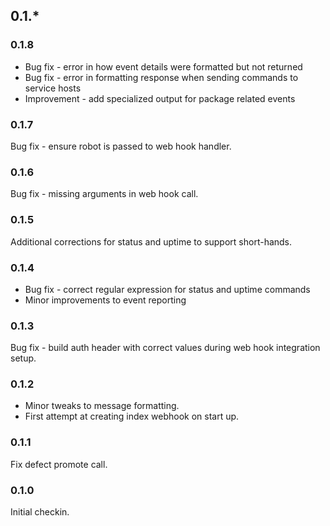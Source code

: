 ## 0.1.*

### 0.1.8
 * Bug fix - error in how event details were formatted but not returned
 * Bug fix - error in formatting response when sending commands to service hosts
 * Improvement - add specialized output for package related events

### 0.1.7
Bug fix - ensure robot is passed to web hook handler.

### 0.1.6
Bug fix - missing arguments in web hook call.

### 0.1.5
Additional corrections for status and uptime to support short-hands.

### 0.1.4
 * Bug fix - correct regular expression for status and uptime commands
 * Minor improvements to event reporting

### 0.1.3
Bug fix - build auth header with correct values during web hook integration setup.

### 0.1.2
 * Minor tweaks to message formatting.
 * First attempt at creating index webhook on start up.

### 0.1.1
Fix defect promote call.

### 0.1.0
Initial checkin.
